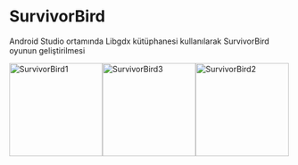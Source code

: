 # SurvivorBird

Android Studio ortamında Libgdx kütüphanesi kullanılarak SurvivorBird oyunun geliştirilmesi 
<style>
  div{
  float:left;
   }

</style>
<div>
<img width="167" alt="SurvivorBird1" src="https://user-images.githubusercontent.com/53636503/63437112-9d6bb000-c432-11e9-9206-f0b7377a76d2.png">
</div>
<div>
<img width="167" alt="SurvivorBird3" src="https://user-images.githubusercontent.com/53636503/63436965-58e01480-c432-11e9-9657-2bd419ab8c8c.png">
</div>
<div>
<img width="167" alt="SurvivorBird2" src="https://user-images.githubusercontent.com/53636503/63437211-cdb34e80-c432-11e9-84cb-0e327835440a.png">
</div>
